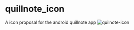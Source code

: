 # quillnote_icon
A icon proposal for the android quillnote app
![quilnote-icon](https://user-images.githubusercontent.com/73711460/127912785-9c70040a-e6c9-497c-b7a7-b375e3ac3a8e.png)
